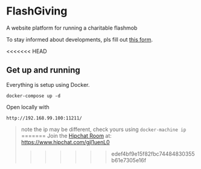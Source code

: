 # FlashGiving
A website platform for running a charitable flashmob

To stay informed about developments, pls fill out [this form](http://goo.gl/forms/rQpKVNsWLH6ydXnk2).

<<<<<<< HEAD
## Get up and running

Everything is setup using Docker.

    docker-compose up -d
    
Open locally with

    http://192.168.99.100:11211/
    
> note the ip may be different, check yours using `docker-machine ip`
=======
Join the  [Hipchat Room](https://www.hipchat.com/gjl1uenL0) at: https://www.hipchat.com/gjl1uenL0
>>>>>>> edef4bf9e15f82fbc74484830355b61e7305e16f
